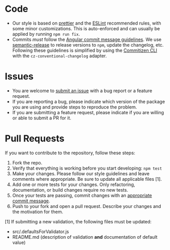 # Code
* Our style is based on [prettier](https://prettier.io/) and the [ESLint](https://eslint.org/) recommended rules, with some minor customizations. This is auto-enforced and can usually be applied by running `npm run fix`.
* Commits _must_ follow the [Angular commit message guidelines](https://github.com/angular/angular/blob/master/CONTRIBUTING.md#-commit-message-guidelines). We use [semantic-release](https://github.com/semantic-release/semantic-release) to release versions to `npm`, update the changelog, etc. Following these guidelines is simplified by using the [Commitizen CLI](https://github.com/commitizen/cz-cli) with the `cz-conventional-changelog` adapter.

# Issues
* You are welcome to [submit an issue](https://github.com/IBM/openapi-validator/issues) with a bug report or a feature request.
* If you are reporting a bug, please indicate which version of the package you are using and provide steps to reproduce the problem.
* If you are submitting a feature request, please indicate if you are willing or able to submit a PR for it.

# Pull Requests
If you want to contribute to the repository, follow these steps:
1. Fork the repo.
2. Verify that everything is working before you start developing: `npm test`
3. Make your changes. Please follow our style guidelines and leave comments where appropriate. Be sure to update all applicable files [1].
4. Add one or more tests for your changes. Only refactoring, documentation, or build changes require no new tests.
5. Once your tests are passing, commit changes with an [appropriate commit message](https://github.com/angular/angular/blob/master/CONTRIBUTING.md#-commit-message-guidelines).
6. Push to your fork and open a pull request. Describe your changes and the motivation for them.

[1] If submitting a new validation, the following files must be updated:
- src/.defaultsForValidator.js
- README.md (description of validation **and** documentation of default value)


